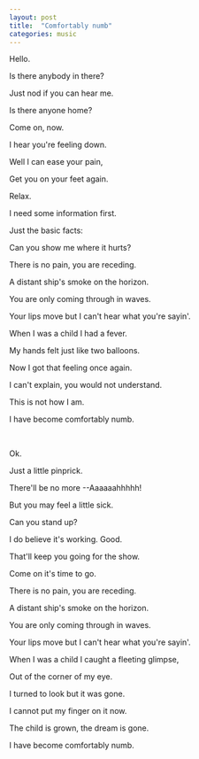 ```yaml
---
layout: post
title:  "Comfortably numb"
categories: music
---
```


Hello.

Is there anybody in there?

Just nod if you can hear me.

Is there anyone home?

Come on, now.

I hear you're feeling down.

Well I can ease your pain,

Get you on your feet again.

Relax.

I need some information first.

Just the basic facts:

Can you show me where it hurts?

There is no pain, you are receding.

A distant ship's smoke on the horizon.

You are only coming through in waves.

Your lips move but I can't hear what you're sayin'.

When I was a child I had a fever.

My hands felt just like two balloons.

Now I got that feeling once again.

I can't explain, you would not understand.

This is not how I am.

I have become comfortably numb.

<br>

Ok.

Just a little pinprick.

There'll be no more --Aaaaaahhhhh!

But you may feel a little sick.

Can you stand up?

I do believe it's working. Good.

That'll keep you going for the show.

Come on it's time to go.

There is no pain, you are receding.

A distant ship's smoke on the horizon.

You are only coming through in waves.

Your lips move but I can't hear what you're sayin'.

When I was a child I caught a fleeting glimpse,

Out of the corner of my eye.

I turned to look but it was gone.

I cannot put my finger on it now.

The child is grown, the dream is gone.

I have become comfortably numb.

